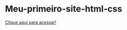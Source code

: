 # Meu-primeiro-site-html-css
<p><a href='https://lauragpse.github.io/Meu-primeiro-site-html-css/'>Clique aqui para acessar!</a></p>
